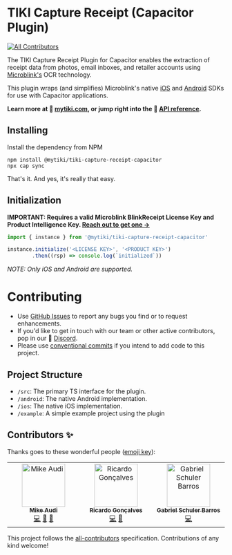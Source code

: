 # TIKI Capture Receipt (Capacitor Plugin)
<!-- ALL-CONTRIBUTORS-BADGE:START - Do not remove or modify this section -->
[![All Contributors](https://img.shields.io/badge/all_contributors-3-orange.svg?style=flat-square)](#contributors-)
<!-- ALL-CONTRIBUTORS-BADGE:END -->

The TIKI Capture Receipt Plugin for Capacitor enables the extraction of receipt data from photos, email inboxes, and retailer accounts using [Microblink's](https://microblink.com) OCR technology.

This plugin wraps (and simplifies) Microblink's native [iOS](https://github.com/BlinkReceipt/blinkreceipt-ios) and [Android](https://github.com/BlinkReceipt/blinkreceipt-android) SDKs for use with Capacitor applications.

**Learn more at 🍍 [mytiki.com](https://mytiki.com), or jump right into the 📘 [API reference](https://tiki-capture-receipt-capacitor.mytiki.com).**


## Installing

Install the dependency from NPM

```
npm install @mytiki/tiki-capture-receipt-capacitor
npx cap sync
```

That's it. And yes, it's really that easy.

## Initialization

**IMPORTANT: Requires a valid Microblink BlinkReceipt License Key and Product Intelligence Key. [Reach out to get one →](https://mytiki.com)**


```ts
import { instance } from '@mytiki/tiki-capture-receipt-capacitor'

instance.initialize('<LICENSE KEY>', '<PRODUCT KEY>')
        .then((rsp) => console.log(`initialized`))
```

_NOTE: Only iOS and Android are supported._

# Contributing

- Use [GitHub Issues](https://github.com/tiki-bar/tiki-capture-receipt-capacitor/issues) to report any bugs you find or to request enhancements.
- If you'd like to get in touch with our team or other active contributors, pop in our 👾 [Discord](https://discord.gg/tiki).
- Please use [conventional commits](https://www.conventionalcommits.org/en/v1.0.0/) if you intend to add code to this project.

## Project Structure
- `/src`: The primary TS interface for the plugin.
- `/android`: The native Android implementation.
- `/ios`: The native iOS implementation.
- `/example`: A simple example project using the plugin

## Contributors ✨

Thanks goes to these wonderful people ([emoji key](https://allcontributors.org/docs/en/emoji-key)):

<!-- ALL-CONTRIBUTORS-LIST:START - Do not remove or modify this section -->
<!-- prettier-ignore-start -->
<!-- markdownlint-disable -->
<table>
  <tbody>
    <tr>
      <td align="center" valign="top" width="14.28%"><a href="http://mytiki.com"><img src="https://avatars.githubusercontent.com/u/3769672?v=4?s=100" width="100px;" alt="Mike Audi"/><br /><sub><b>Mike Audi</b></sub></a><br /><a href="https://github.com/tiki-bar/tiki-capture-receipt-capacitor/commits?author=mike-audi" title="Code">💻</a> <a href="https://github.com/tiki-bar/tiki-capture-receipt-capacitor/commits?author=mike-audi" title="Documentation">📖</a> <a href="https://github.com/tiki-bar/tiki-capture-receipt-capacitor/pulls?q=is%3Apr+reviewed-by%3Amike-audi" title="Reviewed Pull Requests">👀</a></td>
      <td align="center" valign="top" width="14.28%"><a href="https://www.linkedin.com/in/ricardolg/"><img src="https://avatars.githubusercontent.com/u/8357343?v=4?s=100" width="100px;" alt="Ricardo Gonçalves"/><br /><sub><b>Ricardo Gonçalves</b></sub></a><br /><a href="https://github.com/tiki-bar/tiki-capture-receipt-capacitor/commits?author=ricardobrg" title="Code">💻</a> <a href="https://github.com/tiki-bar/tiki-capture-receipt-capacitor/pulls?q=is%3Apr+reviewed-by%3Aricardobrg" title="Reviewed Pull Requests">👀</a></td>
      <td align="center" valign="top" width="14.28%"><a href="https://github.com/Schuler-Gabriel"><img src="https://avatars.githubusercontent.com/u/85256777?v=4?s=100" width="100px;" alt="Gabriel Schuler Barros"/><br /><sub><b>Gabriel Schuler Barros</b></sub></a><br /><a href="https://github.com/tiki-bar/tiki-capture-receipt-capacitor/commits?author=Schuler-Gabriel" title="Code">💻</a></td>
    </tr>
  </tbody>
</table>

<!-- markdownlint-restore -->
<!-- prettier-ignore-end -->

<!-- ALL-CONTRIBUTORS-LIST:END -->

This project follows the [all-contributors](https://github.com/all-contributors/all-contributors) specification. Contributions of any kind welcome!
